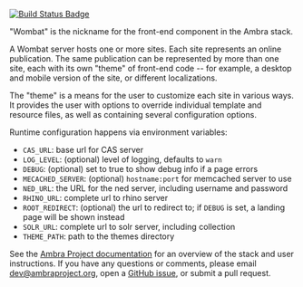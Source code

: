 [![Build Status Badge]][Build Status]

"Wombat" is the nickname for the front-end component in the Ambra stack.

A Wombat server hosts one or more sites. Each site represents an online
publication. The same publication can be represented by more than one site,
each with its own "theme" of front-end code -- for example, a desktop and
mobile version of the site, or different localizations.

The "theme" is a means for the user to customize each site in various ways. It
provides the user with options to override individual template and resource
files, as well as containing several configuration options.

Runtime configuration happens via environment variables:

- `CAS_URL`: base url for CAS server
- `LOG_LEVEL`: (optional) level of logging, defaults to `warn`
- `DEBUG`: (optional) set to true to show debug info if a page errors
- `MECACHED_SERVER`: (optional) `hostname:port` for memcached server to use
- `NED_URL`: the URL for the ned server, including username and password
- `RHINO_URL`: complete url to rhino server
- `ROOT_REDIRECT`: (optional) the url to redirect to; if `DEBUG` is set, a landing page will be shown instead
- `SOLR_URL`: complete url to solr server, including collection
- `THEME_PATH`: path to the themes directory 

See the [Ambra Project documentation](https://plos.github.io/ambraproject/) for
an overview of the stack and user instructions. If you have any questions or
comments, please email dev@ambraproject.org, open a [GitHub
issue](https://github.com/PLOS/wombat/issues), or submit a pull request.

[Build Status]: https://teamcity.plos.org/teamcity/viewType.html?buildTypeId=Wombat_Build
[Build Status Badge]: https://teamcity.plos.org/teamcity/app/rest/builds/buildType:(id:Wombat_Build)/statusIcon.svg
